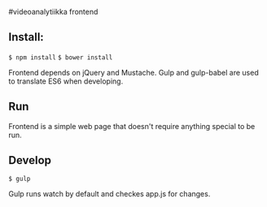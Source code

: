 
#videoanalytiikka frontend

## Install:

`$ npm install`
`$ bower install`

Frontend depends on jQuery and Mustache. Gulp and gulp-babel are used to translate ES6 when developing.

## Run

Frontend is a simple web page that doesn't require anything special to be run.

## Develop

`$ gulp`

Gulp runs watch by default and checkes app.js for changes.
